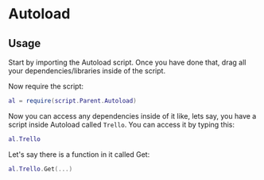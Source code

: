 # Autoload

## Usage
Start by importing the Autoload script.  Once you have done that, drag all your dependencies/libraries inside of the script.

Now require the script:
```lua
al = require(script.Parent.Autoload)
```

Now you can access any dependencies inside of it like, lets say, you have a script inside Autoload called ```Trello```.  You can access it by typing this:
```lua
al.Trello
```

Let's say there is a function in it called Get:
```lua
al.Trello.Get(...)
```
